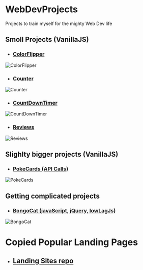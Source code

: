 # WebDevProjects

Projects to train myself for the mighty Web Dev life

## Smoll Projects (VanillaJS)

- ### [ColorFlipper](https://quirky-noyce-195dd1.netlify.app/)
![ColorFlipper](https://i.ibb.co/BjKwfCr/K-perny-k-p-2021-11-24-211246.png "Random Color Generator")

- ### [Counter](https://elegant-bohr-41478e.netlify.app/)
![Counter](https://i.ibb.co/xLgzJ45/K-perny-k-p-2021-11-24-211300.png "Simple Counter")

- ### [CountDownTimer](https://competent-shaw-e3a5ca.netlify.app/)
![CountDownTimer](https://i.ibb.co/vBBwsvR/K-perny-k-p-2021-11-24-211459.png "Countdown Until 2022")

- ### [Reviews](https://festive-fermi-af1a1b.netlify.app/)
![Reviews](https://i.ibb.co/Pjy41V7/K-perny-k-p-2021-11-24-211517.png "Simple Reviews Section")

## Slighlty bigger projects (VanillaJS)

- ### [PokeCards (API Calls)](https://ecstatic-villani-6adfe0.netlify.app/)
![PokeCards](https://i.ibb.co/g7bY2Qk/K-perny-k-p-2021-11-24-211532.png "Pokemon API Cards")

## Getting complicated projects
- ### [BongoCat (javaScript, jQuery, lowLagJs)](https://sad-feynman-a187fd.netlify.app/)
![BongoCat](https://i.ibb.co/8YDV954/K-perny-k-p-2021-11-24-211556.png "Bongo Cat")

# Copied Popular Landing Pages

- ## [Landing Sites repo](https://github.com/RakeMeUp/static_sites)
